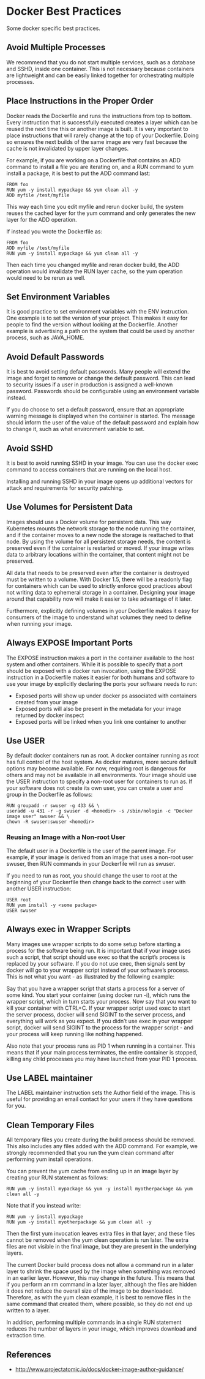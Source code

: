 # Docker Best Practices

Some docker specific best practices.

## Avoid Multiple Processes

We recommend that you do not start multiple services, such as a database and SSHD, inside one container. This is not necessary because containers are lightweight and can be easily linked together for orchestrating multiple processes.

## Place Instructions in the Proper Order

Docker reads the Dockerfile and runs the instructions from top to bottom. Every instruction that is successfully executed creates a layer which can be reused the next time this or another image is built. It is very important to place instructions that will rarely change at the top of your Dockerfile. Doing so ensures the next builds of the same image are very fast because the cache is not invalidated by upper layer changes.

For example, if you are working on a Dockerfile that contains an ADD command to install a file you are iterating on, and a RUN command to yum install a package, it is best to put the ADD command last:

```
FROM foo
RUN yum -y install mypackage && yum clean all -y
ADD myfile /test/myfile
```

This way each time you edit myfile and rerun docker build, the system reuses the cached layer for the yum command and only generates the new layer for the ADD operation.

If instead you wrote the Dockerfile as:

```
FROM foo
ADD myfile /test/myfile
RUN yum -y install mypackage && yum clean all -y
```

Then each time you changed myfile and reran docker build, the ADD operation would invalidate the RUN layer cache, so the yum operation would need to be rerun as well.

## Set Environment Variables

It is good practice to set environment variables with the ENV instruction. One example is to set the version of your project. This makes it easy for people to find the version without looking at the Dockerfile. Another example is advertising a path on the system that could be used by another process, such as JAVA_HOME.

## Avoid Default Passwords

It is best to avoid setting default passwords. Many people will extend the image and forget to remove or change the default password. This can lead to security issues if a user in production is assigned a well-known password. Passwords should be configurable using an environment variable instead.

If you do choose to set a default password, ensure that an appropriate warning message is displayed when the container is started. The message should inform the user of the value of the default password and explain how to change it, such as what environment variable to set.

## Avoid SSHD

It is best to avoid running SSHD in your image. You can use the docker exec command to access containers that are running on the local host. 

Installing and running SSHD in your image opens up additional vectors for attack and requirements for security patching.

## Use Volumes for Persistent Data

Images should use a Docker volume for persistent data. This way Kubernetes mounts the network storage to the node running the container, and if the container moves to a new node the storage is reattached to that node. By using the volume for all persistent storage needs, the content is preserved even if the container is restarted or moved. If your image writes data to arbitrary locations within the container, that content might not be preserved.

All data that needs to be preserved even after the container is destroyed must be written to a volume. With Docker 1.5, there will be a readonly flag for containers which can be used to strictly enforce good practices about not writing data to ephemeral storage in a container. Designing your image around that capability now will make it easier to take advantage of it later.

Furthermore, explicitly defining volumes in your Dockerfile makes it easy for consumers of the image to understand what volumes they need to define when running your image.

## Always EXPOSE Important Ports

The EXPOSE instruction makes a port in the container available to the host system and other containers. While it is possible to specify that a port should be exposed with a docker run invocation, using the EXPOSE instruction in a Dockerfile makes it easier for both humans and software to use your image by explicitly declaring the ports your software needs to run:

- Exposed ports will show up under docker ps associated with containers created from your image
- Exposed ports will also be present in the metadata for your image returned by docker inspect
- Exposed ports will be linked when you link one container to another

## Use USER

By default docker containers run as root. A docker container running as root has full control of the host system. As docker matures, more secure default options may become available. For now, requiring root is dangerous for others and may not be available in all environments. Your image should use the USER instruction to specify a non-root user for containers to run as. If your software does not create its own user, you can create a user and group in the Dockerfile as follows:

```
RUN groupadd -r swuser -g 433 && \
useradd -u 431 -r -g swuser -d <homedir> -s /sbin/nologin -c "Docker image user" swuser && \
chown -R swuser:swuser <homedir>
```

### Reusing an Image with a Non-root User
The default user in a Dockerfile is the user of the parent image. For example, if your image is derived from an image that uses a non-root user swuser, then RUN commands in your Dockerfile will run as swuser.

If you need to run as root, you should change the user to root at the beginning of your Dockerfile then change back to the correct user with another USER instruction:

```
USER root
RUN yum install -y <some package>
USER swuser
```

## Always exec in Wrapper Scripts

Many images use wrapper scripts to do some setup before starting a process for the software being run. It is important that if your image uses such a script, that script should use exec so that the script’s process is replaced by your software. If you do not use exec, then signals sent by docker will go to your wrapper script instead of your software’s process. This is not what you want - as illustrated by the following example:

Say that you have a wrapper script that starts a process for a server of some kind. You start your container (using docker run -i), which runs the wrapper script, which in turn starts your process. Now say that you want to kill your container with CTRL+C. If your wrapper script used exec to start the server process, docker will send SIGINT to the server process, and everything will work as you expect. If you didn’t use exec in your wrapper script, docker will send SIGINT to the process for the wrapper script - and your process will keep running like nothing happened.

Also note that your process runs as PID 1 when running in a container. This means that if your main process terminates, the entire container is stopped, killing any child processes you may have launched from your PID 1 process.

## Use LABEL maintainer

The LABEL maintainer instruction sets the Author field of the image. This is useful for providing an email contact for your users if they have questions for you.

## Clean Temporary Files

All temporary files you create during the build process should be removed. This also includes any files added with the ADD command. For example, we strongly recommended that you run the yum clean command after performing yum install operations.

You can prevent the yum cache from ending up in an image layer by creating your RUN statement as follows:

```
RUN yum -y install mypackage && yum -y install myotherpackage && yum clean all -y
```

Note that if you instead write:

```
RUN yum -y install mypackage
RUN yum -y install myotherpackage && yum clean all -y
```

Then the first yum invocation leaves extra files in that layer, and these files cannot be removed when the yum clean operation is run later. The extra files are not visible in the final image, but they are present in the underlying layers.

The current Docker build process does not allow a command run in a later layer to shrink the space used by the image when something was removed in an earlier layer. However, this may change in the future. This means that if you perform an rm command in a later layer, although the files are hidden it does not reduce the overall size of the image to be downloaded. Therefore, as with the yum clean example, it is best to remove files in the same command that created them, where possible, so they do not end up written to a layer.

In addition, performing multiple commands in a single RUN statement reduces the number of layers in your image, which improves download and extraction time.

## References

- http://www.projectatomic.io/docs/docker-image-author-guidance/
